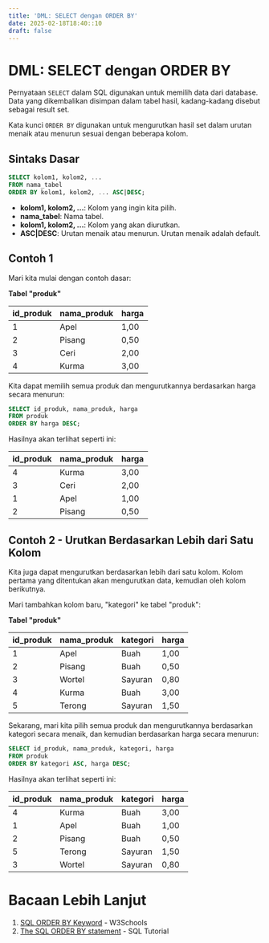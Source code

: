 ```yaml
---
title: 'DML: SELECT dengan ORDER BY'
date: 2025-02-18T18:40::10
draft: false
---
```


# DML: SELECT dengan ORDER BY

Pernyataan `SELECT` dalam SQL digunakan untuk memilih data dari database. Data yang dikembalikan disimpan dalam tabel hasil, kadang-kadang disebut sebagai result set.

Kata kunci `ORDER BY` digunakan untuk mengurutkan hasil set dalam urutan menaik atau menurun sesuai dengan beberapa kolom.

## Sintaks Dasar

```sql
SELECT kolom1, kolom2, ...
FROM nama_tabel
ORDER BY kolom1, kolom2, ... ASC|DESC;
```

- **kolom1, kolom2, ...**: Kolom yang ingin kita pilih.
- **nama_tabel**: Nama tabel.
- **kolom1, kolom2, ...**: Kolom yang akan diurutkan.
- **ASC|DESC**: Urutan menaik atau menurun. Urutan menaik adalah default.

## Contoh 1

Mari kita mulai dengan contoh dasar:

**Tabel "produk"**

| id_produk | nama_produk | harga |
| --------- | ----------- | ----- |
| 1         | Apel        | 1,00  |
| 2         | Pisang      | 0,50  |
| 3         | Ceri        | 2,00  |
| 4         | Kurma       | 3,00  |

Kita dapat memilih semua produk dan mengurutkannya berdasarkan harga secara menurun:

```sql
SELECT id_produk, nama_produk, harga
FROM produk
ORDER BY harga DESC;
```

Hasilnya akan terlihat seperti ini:

| id_produk | nama_produk | harga |
| --------- | ----------- | ----- |
| 4         | Kurma       | 3,00  |
| 3         | Ceri        | 2,00  |
| 1         | Apel        | 1,00  |
| 2         | Pisang      | 0,50  |

## Contoh 2 - Urutkan Berdasarkan Lebih dari Satu Kolom

Kita juga dapat mengurutkan berdasarkan lebih dari satu kolom. Kolom pertama yang ditentukan akan mengurutkan data, kemudian oleh kolom berikutnya.

Mari tambahkan kolom baru, "kategori" ke tabel "produk":

**Tabel "produk"**

| id_produk | nama_produk | kategori | harga |
| --------- | ----------- | -------- | ----- |
| 1         | Apel        | Buah     | 1,00  |
| 2         | Pisang      | Buah     | 0,50  |
| 3         | Wortel      | Sayuran  | 0,80  |
| 4         | Kurma       | Buah     | 3,00  |
| 5         | Terong      | Sayuran  | 1,50  |

Sekarang, mari kita pilih semua produk dan mengurutkannya berdasarkan kategori secara menaik, dan kemudian berdasarkan harga secara menurun:

```sql
SELECT id_produk, nama_produk, kategori, harga
FROM produk
ORDER BY kategori ASC, harga DESC;
```

Hasilnya akan terlihat seperti ini:

| id_produk | nama_produk | kategori | harga |
| --------- | ----------- | -------- | ----- |
| 4         | Kurma       | Buah     | 3,00  |
| 1         | Apel        | Buah     | 1,00  |
| 2         | Pisang      | Buah     | 0,50  |
| 5         | Terong      | Sayuran  | 1,50  |
| 3         | Wortel      | Sayuran  | 0,80  |

# Bacaan Lebih Lanjut

1. [SQL ORDER BY Keyword](https://www.w3schools.com/sql/sql_orderby.asp) - W3Schools
2. [The SQL ORDER BY statement](https://www.sqltutorial.org/sql-order-by/) - SQL Tutorial
